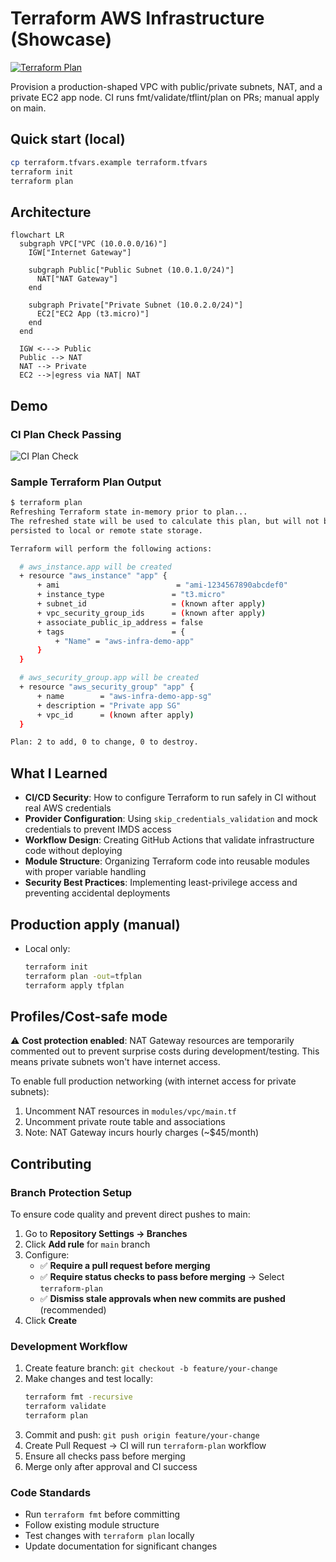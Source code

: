 # Terraform AWS Infrastructure (Showcase)

[![Terraform Plan](https://github.com/SandeepKancharla-04/AWS_Terraform_Infra/actions/workflows/terraform-plan.yml/badge.svg)](https://github.com/SandeepKancharla-04/AWS_Terraform_Infra/actions/workflows/terraform-plan.yml)

Provision a production-shaped VPC with public/private subnets, NAT, and a private EC2 app node. CI runs fmt/validate/tflint/plan on PRs; manual apply on main.

## Quick start (local)
```bash
cp terraform.tfvars.example terraform.tfvars
terraform init
terraform plan
```

## Architecture

```mermaid
flowchart LR
  subgraph VPC["VPC (10.0.0.0/16)"]
    IGW["Internet Gateway"]

    subgraph Public["Public Subnet (10.0.1.0/24)"]
      NAT["NAT Gateway"]
    end

    subgraph Private["Private Subnet (10.0.2.0/24)"]
      EC2["EC2 App (t3.micro)"]
    end
  end

  IGW <---> Public
  Public --> NAT
  NAT --> Private
  EC2 -->|egress via NAT| NAT
```

## Demo

### CI Plan Check Passing
![CI Plan Check](docs/ci-plan.png)

### Sample Terraform Plan Output
```bash
$ terraform plan
Refreshing Terraform state in-memory prior to plan...
The refreshed state will be used to calculate this plan, but will not be
persisted to local or remote state storage.

Terraform will perform the following actions:

  # aws_instance.app will be created
  + resource "aws_instance" "app" {
      + ami                          = "ami-1234567890abcdef0"
      + instance_type               = "t3.micro"
      + subnet_id                   = (known after apply)
      + vpc_security_group_ids      = (known after apply)
      + associate_public_ip_address = false
      + tags                        = {
          + "Name" = "aws-infra-demo-app"
      }
  }

  # aws_security_group.app will be created
  + resource "aws_security_group" "app" {
      + name        = "aws-infra-demo-app-sg"
      + description = "Private app SG"
      + vpc_id      = (known after apply)
  }

Plan: 2 to add, 0 to change, 0 to destroy.
```

## What I Learned

- **CI/CD Security**: How to configure Terraform to run safely in CI without real AWS credentials
- **Provider Configuration**: Using `skip_credentials_validation` and mock credentials to prevent IMDS access
- **Workflow Design**: Creating GitHub Actions that validate infrastructure code without deploying
- **Module Structure**: Organizing Terraform code into reusable modules with proper variable handling
- **Security Best Practices**: Implementing least-privilege access and preventing accidental deployments

## Production apply (manual)
- Local only:
  ```bash
  terraform init
  terraform plan -out=tfplan
  terraform apply tfplan
  ```

## Profiles/Cost-safe mode
⚠️ **Cost protection enabled**: NAT Gateway resources are temporarily commented out to prevent surprise costs during development/testing. This means private subnets won't have internet access.

To enable full production networking (with internet access for private subnets):
1. Uncomment NAT resources in `modules/vpc/main.tf`
2. Uncomment private route table and associations
3. Note: NAT Gateway incurs hourly charges (~$45/month)

## Contributing

### Branch Protection Setup
To ensure code quality and prevent direct pushes to main:

1. Go to **Repository Settings → Branches**
2. Click **Add rule** for `main` branch
3. Configure:
   - ✅ **Require a pull request before merging**
   - ✅ **Require status checks to pass before merging** → Select `terraform-plan`
   - ✅ **Dismiss stale approvals when new commits are pushed** (recommended)
4. Click **Create**

### Development Workflow
1. Create feature branch: `git checkout -b feature/your-change`
2. Make changes and test locally:
   ```bash
   terraform fmt -recursive
   terraform validate
   terraform plan
   ```
3. Commit and push: `git push origin feature/your-change`
4. Create Pull Request → CI will run `terraform-plan` workflow
5. Ensure all checks pass before merging
6. Merge only after approval and CI success

### Code Standards
- Run `terraform fmt` before committing
- Follow existing module structure
- Test changes with `terraform plan` locally
- Update documentation for significant changes
